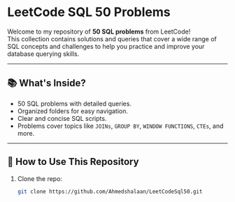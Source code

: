# LeetCode SQL 50 Problems

Welcome to my repository of **50 SQL problems** from LeetCode!  
This collection contains solutions and queries that cover a wide range of SQL concepts and challenges to help you practice and improve your database querying skills.

---

## 📚 What's Inside?

- 50 SQL problems with detailed queries.
- Organized folders for easy navigation.
- Clear and concise SQL scripts.
- Problems cover topics like `JOINs`, `GROUP BY`, `WINDOW FUNCTIONS`, `CTEs`, and more.

---

## 🚀 How to Use This Repository

1. Clone the repo:
   ```bash
   git clone https://github.com/Ahmedshalaan/LeetCodeSql50.git
